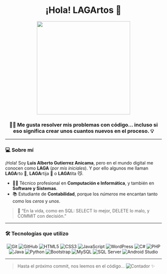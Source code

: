 <h1 align="center">¡Hola! LAGArtos 🐊</h1>
<div align="center">
<img src="https://media.giphy.com/media/H03PuVdwREB21ANkLX/giphy.gif" width="300"/>
</div>
<h3 align="center">🧑‍💻 Me gusta resolver mis problemas con código... incluso si eso significa crear unos cuantos nuevos en el proceso. 💡</h3>

---

### 💻 Sobre mí

¡Hola! Soy **Luis Alberto Gutierrez Anicama**, pero en el mundo digital me conocen como **LAGA** (*por mis iniciales*). Y por ello algunos me llaman **LAGA**rto 🦖, **LAGA**rtija 🦎 o **LAGA**tita 😼.

- 👨‍💻 Técnico profesional en **Computación e Informática**, y también en **Software y Sistemas**.
- 📚 Estudiante de **Contabilidad**, porque los *números* me encantan tanto como los *ceros* y *unos*.

> 💬 “En la vida, como en SQL: SELECT lo mejor, DELETE lo malo, y COMMIT con decisión.”

---

### 🛠️ Tecnologías que utilizo

<div align="center">

![Git](https://img.shields.io/badge/Git-F05032?style=for-the-badge&logo=git&logoColor=white)
![GitHub](https://img.shields.io/badge/GitHub-181717?style=for-the-badge&logo=github&logoColor=white)
![HTML5](https://img.shields.io/badge/HTML5-E34F26?style=for-the-badge&logo=html5&logoColor=white)
![CSS3](https://img.shields.io/badge/CSS3-1572B6?style=for-the-badge&logo=css3&logoColor=white)
![JavaScript](https://img.shields.io/badge/JavaScript-F7DF1E?style=for-the-badge&logo=javascript&logoColor=black)
![WordPress](https://img.shields.io/badge/WordPress-21759B?style=for-the-badge&logo=wordpress&logoColor=white)
![C#](https://img.shields.io/badge/C%23-239120?style=for-the-badge&logo=c-sharp&logoColor=white)
![PHP](https://img.shields.io/badge/PHP-777BB4?style=for-the-badge&logo=php&logoColor=white)
![Java](https://img.shields.io/badge/Java-ED8B00?style=for-the-badge&logo=java&logoColor=white)
![Python](https://img.shields.io/badge/Python-3776AB?style=for-the-badge&logo=python&logoColor=white)
![Bootstrap](https://img.shields.io/badge/Bootstrap-7952B3?style=for-the-badge&logo=bootstrap&logoColor=white)
![MySQL](https://img.shields.io/badge/MySQL-4479A1?style=for-the-badge&logo=mysql&logoColor=white)
![SQL Server](https://img.shields.io/badge/SQL%20Server-CC2927?style=for-the-badge&logo=microsoft-sql-server&logoColor=white)
![Android Studio](https://img.shields.io/badge/Android%20Studio-3DDC84?style=for-the-badge&logo=android-studio&logoColor=white)

</div>

---

> Hasta el próximo commit, nos leemos en el código...
![Contador](https://komarev.com/ghpvc/?label=Visitante&username=LAGArtija2025) ✨
